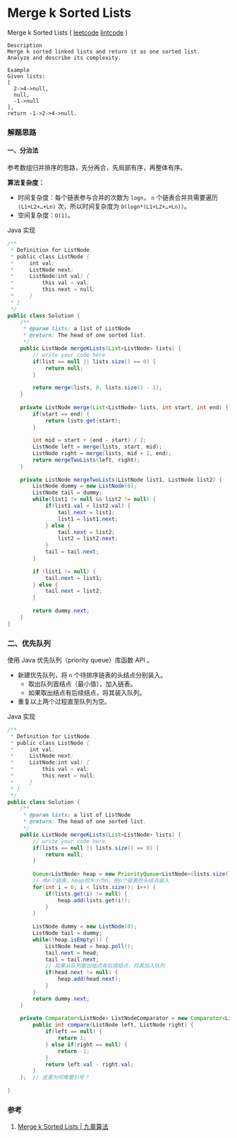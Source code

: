 # Merge k Sorted Lists

Merge k Sorted Lists ( [leetcode]() [lintcode](http://www.lintcode.com/en/problem/merge-k-sorted-lists/) )

```
Description
Merge k sorted linked lists and return it as one sorted list.
Analyze and describe its complexity.

Example
Given lists:
[
  2->4->null,
  null,
  -1->null
],
return -1->2->4->null.
```



### 解题思路

#### 一、分治法

参考数组归并排序的思路，先分再合，先局部有序，再整体有序。

**算法复杂度：**

- 时间复杂度：每个链表参与合并的次数为 `logn`， `n` 个链表合并共需要遍历 `(L1+L2+…+Ln)` 次，所以时间复杂度为 `O(logn*(L1+L2+…+Ln))`。
- 空间复杂度：`O(1)`。

Java 实现

```java
/**
 * Definition for ListNode.
 * public class ListNode {
 *     int val;
 *     ListNode next;
 *     ListNode(int val) {
 *         this.val = val;
 *         this.next = null;
 *     }
 * }
 */  
public class Solution {
    /**
     * @param lists: a list of ListNode
     * @return: The head of one sorted list.
     */
    public ListNode mergeKLists(List<ListNode> lists) {  
        // write your code here
        if(list == null || lists.size() == 0) {
            return null;
        }
        
        return merge(lists, 0, lists.size() - 1);
    }
    
    private ListNode merge(List<ListNode> lists, int start, int end) {
        if(start == end) {
            return lists.get(start);
        }
        
        int mid = start + (end - start) / 2;
        ListNode left = merge(lists, start, mid);
        ListNode right = merge(lists, mid + 1, end);
        return mergeTwoLists(left, right);
    }
    
    private ListNode mergeTwoLists(ListNode list1, ListNode list2) {
        ListNode dummy = new ListNode(0);
        ListNode tail = dummy;
        while(list1 != null && list2 != null) {
            if(list1.val < list2.val) {
                tail.next = list1;
                list1 = list1.next;
            } else {
                tail.next = list2;
                list2 = list2.next;
            }
            tail = tail.next;
        }
        
        if (list1 != null) {
            tail.next = list1;
        } else {
            tail.next = list2;
        }
        
        return dummy.next;
    } 
}
```



### 二、优先队列

使用 Java 优先队列（priority queue）库函数 API 。

- 新建优先队列，将 `n` 个待排序链表的头结点分别装入。
  - 取出队列首结点（最小值），加入链表。
  - 如果取出结点有后续结点，将其装入队列。
- 重复以上两个过程直至队列为空。

Java 实现

```java
/**
 * Definition for ListNode.
 * public class ListNode {
 *     int val;
 *     ListNode next;
 *     ListNode(int val) {
 *         this.val = val;
 *         this.next = null;
 *     }
 * }
 */  
public class Solution {
    /**
     * @param lists: a list of ListNode
     * @return: The head of one sorted list.
     */
    public ListNode mergeKLists(List<ListNode> lists) {  
        // write your code here
        if(lists == null || lists.size() == 0) {
            return null;
        }
        
        Queue<ListNode> heap = new PriorityQueue<ListNode>(lists.size(), ListNodeComparator);
        // 共n个链表，heap的大小为n，把n个链表的头结点装入
        for(int i = 0; i < lists.size(); i++) {
            if(lists.get(i) != null) {
                heap.add(lists.get(i));
            }
        }
         
        ListNode dummy = new ListNode(0);
        ListNode tail = dummy;
        while(!heap.isEmpty()) {
            ListNode head = heap.poll();
            tail.next = head;
            tail = tail.next;
            // 如果从队列取出结点有后续结点，将其加入队列
            if(head.next != null) {     
                heap.add(head.next);
            }
        }
        return dummy.next;
    }
    
    private Comparator<ListNode> ListNodeComparator = new Comparator<ListNode>() {
        public int compare(ListNode left, ListNode right) {
            if(left == null) {
                return 1;
            } else if(right == null) {
                return -1;
            }
            return left.val - right.val;
        }
    };  // 这里为何需要引号？
    
}
```



### 参考

1. [Merge k Sorted Lists | 九章算法](http://www.jiuzhang.com/solutions/merge-k-sorted-lists/)